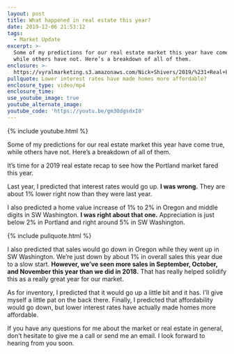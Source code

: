 ```yaml
---
layout: post
title: What happened in real estate this year?
date: 2019-12-06 21:53:12
tags:
  - Market Update
excerpt: >-
  Some of my predictions for our real estate market this year have come true,
  while others have not. Here’s a breakdown of all of them.
enclosure: >-
  https://vyralmarketing.s3.amazonaws.com/Nick+Shivers/2019/%231+Real+Estate+Team+in+the+Portland+Metro+_+SW+Washington+2019+Market+Recap.mp4
pullquote: Lower interest rates have made homes more affordable?
enclosure_type: video/mp4
enclosure_time:
use_youtube_image: true
youtube_alternate_image:
youtube_code: 'https://youtu.be/gm30dgsdxI0'
---
```


{% include youtube.html %}

Some of my predictions for our real estate market this year have come true, while others have not. Here’s a breakdown of all of them.

It’s time for a 2019 real estate recap to see how the Portland market fared this year.

Last year, I predicted that interest rates would go up. **I was wrong.** They are about 1% lower right now than they were last year.&nbsp;

I also predicted a home value increase of 1% to 2% in Oregon and middle digits in SW Washington. **I was right about that one.** Appreciation is just below 2% in Portland and right around 5% in SW Washington.

{% include pullquote.html %}

I also predicted that sales would go down in Oregon while they went up in SW Washington. We’re just down by about 1% in overall sales this year due to a slow start. **However, we’ve seen more sales in September, October, and November this year than we did in 2018.** That has really helped solidify this as a really great year for our market.

As for inventory, I predicted that it would go up a little bit and it has. I’ll give myself a little pat on the back there. Finally, I predicted that affordability would go down, but lower interest rates have actually made homes more affordable.

If you have any questions for me about the market or real estate in general, don’t hesitate to give me a call or send me an email. I look forward to hearing from you soon.